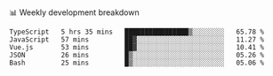 📊 Weekly development breakdown
<!--START_SECTION:waka-->
```text
TypeScript   5 hrs 35 mins   ████████████████▒░░░░░░░░   65.78 % 
JavaScript   57 mins         ██▓░░░░░░░░░░░░░░░░░░░░░░   11.27 % 
Vue.js       53 mins         ██▓░░░░░░░░░░░░░░░░░░░░░░   10.41 % 
JSON         26 mins         █▒░░░░░░░░░░░░░░░░░░░░░░░   05.26 % 
Bash         25 mins         █▒░░░░░░░░░░░░░░░░░░░░░░░   05.06 % 
```
<!--END_SECTION:waka-->
